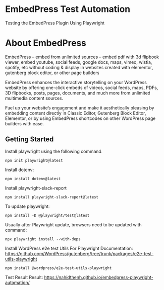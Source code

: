 # EmbedPress Test Automation
Testing the EmbedPress Plugin Using Playwright

# About EmbedPress

EmbedPress – embed from unlimited sources – embed pdf with 3d flipbook viewer, embed youtube, social feeds, google docs, maps, vimeo, wistia, spotify, etc without coding & display in websites created with elementor, gutenberg block editor, or other page builders

EmbedPress enhances the interactive storytelling on your WordPress website by offering one-click embeds of videos, social feeds, maps, PDFs, 3D flipbooks, posts, pages, documents, and much more from unlimited multimedia content sources.

Fuel up your website’s engagement and make it aesthetically pleasing by embedding content directly in Classic Editor, Gutenberg Block Editor, Elementor, or by using EmbedPress shortcodes on other WordPress page builders with ease.

## Getting Started
Install playwright using the following command:
```
npm init playwright@latest
```
Install dotenv:
```
npm install dotenv@latest
```
Install playwright-slack-report
```
npm install playwright-slack-report@latest
```
To update playwright:
```
npm install -D @playwright/test@latest
```
Usually after Playwright update, browsers need to be updated with command:
```
npx playwright install --with-deps
```
Install WordPress e2e test Utils For Playwright
Documentation: https://github.com/WordPress/gutenberg/tree/trunk/packages/e2e-test-utils-playwright
```
npm install @wordpress/e2e-test-utils-playwright
```
Test Result 
Result: https://nahidthenh.github.io/embedpress-playwright-automation/
```